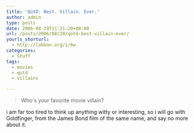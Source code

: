```yaml
---
title: 'QotD: Best. Villain. Ever.'
author: admin
type: posts
date: 2006-08-29T11:21:20+00:00
url: /posts/2006/08/29/qotd-best-villain-ever/
yourls_shorturl:
  - http://lobban.org/i/6w
categories:
  - Stuff
tags:
  - movies
  - qotd
  - villains

---
```

> Who's your favorite movie villain?

i am far too tired to think up anything witty or interesting, so i will go with Goldfinger, from the James Bond film of the same name, and say no more about it.